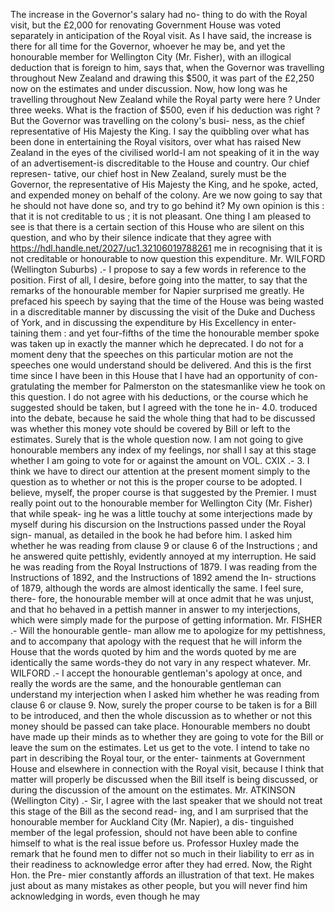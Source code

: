 The increase in the Governor's salary had no- thing to do with the Royal visit, but the £2,000 for renovating Government House was voted separately in anticipation of the Royal visit. As I have said, the increase is there for all time for the Governor, whoever he may be, and yet the honourable member for Wellington City (Mr. Fisher), with an illogical deduction that is foreign to him, says that, when the Governor was travelling throughout New Zealand and drawing this $500, it was part of the £2,250 now on the estimates and under discussion. Now, how long was he travelling throughout New Zealand while the Royal party were here ? Under three weeks. What is the fraction of $500, even if his deduction was right ? But the Governor was travelling on the colony's busi- ness, as the chief representative of His Majesty the King. I say the quibbling over what has been done in entertaining the Royal visitors, over what has raised New Zealand in the eyes of the civilised world-I am not speaking of it in the way of an advertisement-is discreditable to the House and country. Our chief represen- tative, our chief host in New Zealand, surely must be the Governor, the representative of His Majesty the King, and he spoke, acted, and expended money on behalf of the colony. Are we now going to say that he should not have done so, and try to go behind it? My own opinion is this : that it is not creditable to us ; it is not pleasant. One thing I am pleased to see is that there is a certain section of this House who are silent on this question, and who by their silence indicate that they agree with https://hdl.handle.net/2027/uc1.32106019788261 me in recognising that it is not creditable or honourable to now question this expenditure. Mr. WILFORD (Wellington Suburbs) .- I propose to say a few words in reference to the position. First of all, I desire, before going into the matter, to say that the remarks of the honourable member for Napier surprised me greatly. He prefaced his speech by saying that the time of the House was being wasted in a discreditable manner by discussing the visit of the Duke and Duchess of York, and in discussing the expenditure by His Excellency in enter- taining them : and yet four-fifths of the time the honourable member spoke was taken up in exactly the manner which he deprecated. I do not for a moment deny that the speeches on this particular motion are not the speeches one would understand should be delivered. And this is the first time since I have been in this House that I have had an opportunity of con- gratulating the member for Palmerston on the statesmanlike view he took on this question. I do not agree with his deductions, or the course which he suggested should be taken, but I agreed with the tone he in- 4.0. troduced into the debate, because he said the whole thing that had to be discussed was whether this money vote should be covered by Bill or left to the estimates. Surely that is the whole question now. I am not going to give honourable members any index of my feelings, nor shall I say at this stage whether I am going to vote for or against the amount on VOL. CXIX .- 3. I think we have to direct our attention at the present moment simply to the question as to whether or not this is the proper course to be adopted. I believe, myself, the proper course is that suggested by the Premier. I must really point out to the honourable member for Wellington City (Mr. Fisher) that while speak- ing he was a little touchy at some interjections made by myself during his discursion on the Instructions passed under the Royal sign- manual, as detailed in the book he had before him. I asked him whether he was reading from clause 9 or clause 6 of the Instructions ; and he answered quite pettishly, evidently annoyed at my interruption. He said he was reading from the Royal Instructions of 1879. I was reading from the Instructions of 1892, and the Instructions of 1892 amend the In- structions of 1879, although the words are almost identically the same. I feel sure, there- fore, the honourable member will at once admit that he was unjust, and that ho behaved in a pettish manner in answer to my interjections, which were simply made for the purpose of getting information. Mr. FISHER .- Will the honourable gentle- man allow me to apologize for my pettishness, and to accompany that apology with the request that he will inform the House that the words quoted by him and the words quoted by me are identically the same words-they do not vary in any respect whatever. Mr. WILFORD .- I accept the honourable gentleman's apology at once, and really the words are the same, and the honourable gentleman can understand my interjection when I asked him whether he was reading from clause 6 or clause 9. Now, surely the proper course to be taken is for a Bill to be introduced, and then the whole discussion as to whether or not this money should be passed can take place. Honourable members no doubt have made up their minds as to whether they are going to vote for the Bill or leave the sum on the estimates. Let us get to the vote. I intend to take no part in describing the Royal tour, or the enter- tainments at Government House and elsewhere in connection with the Royal visit, because I think that matter will properly be discussed when the Bill itself is being discussed, or during the discussion of the amount on the estimates. Mr. ATKINSON (Wellington City) .- Sir, I agree with the last speaker that we should not treat this stage of the Bill as the second read- ing, and I am surprised that the honourable member for Auckland City (Mr. Napier), a dis- tinguished member of the legal profession, should not have been able to confine himself to what is the real issue before us. Professor Huxley made the remark that he found men to differ not so much in their liability to err as in their readiness to acknowledge error after they had erred. Now, the Right Hon. the Pre- mier constantly affords an illustration of that text. He makes just about as many mistakes as other people, but you will never find him acknowledging in words, even though he may 